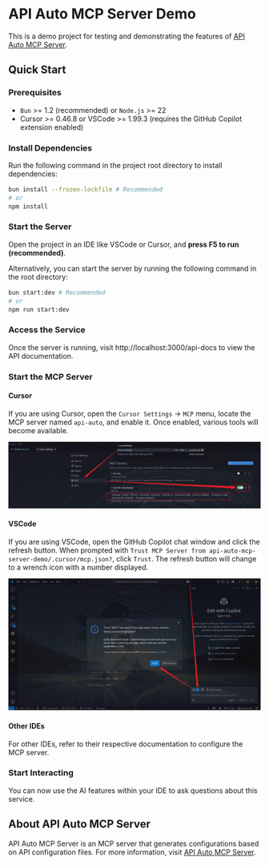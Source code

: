 # API Auto MCP Server Demo

This is a demo project for testing and demonstrating the features of [API Auto MCP Server](https://github.com/RJiazhen/api-auto-mcp-server).

## Quick Start

### Prerequisites

- `Bun` >= 1.2 (recommended) or `Node.js` >= 22
- Cursor >= 0.46.8 or VSCode >= 1.99.3 (requires the GitHub Copilot extension enabled)

### Install Dependencies

Run the following command in the project root directory to install dependencies:

```bash
bun install --frozen-lockfile # Recommended
# or
npm install
```

### Start the Server

Open the project in an IDE like VSCode or Cursor, and **press F5 to run (recommended)**.

Alternatively, you can start the server by running the following command in the root directory:

```bash
bun start:dev # Recommended
# or
npm run start:dev
```

### Access the Service

Once the server is running, visit http://localhost:3000/api-docs to view the API documentation.

### Start the MCP Server

#### Cursor

If you are using Cursor, open the `Cursor Settings` -> `MCP` menu, locate the MCP server named `api-auto`, and enable it. Once enabled, various tools will become available.

![Cursor Settings Page](./docs/images/1.png)

#### VSCode

If you are using VSCode, open the GitHub Copilot chat window and click the refresh button. When prompted with `Trust MCP Server from api-auto-mcp-server-demo/.cursor/mcp.json?`, click `Trust`. The refresh button will change to a wrench icon with a number displayed.

![VSCode Settings Page](./docs/images/2.png)

#### Other IDEs

For other IDEs, refer to their respective documentation to configure the MCP server.

### Start Interacting

You can now use the AI features within your IDE to ask questions about this service.

## About API Auto MCP Server

API Auto MCP Server is an MCP server that generates configurations based on API configuration files. For more information, visit [API Auto MCP Server](https://github.com/RJiazhen/api-auto-mcp-server).
